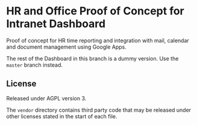 # HR and Office Proof of Concept for Intranet Dashboard

Proof of concept for HR time reporting and integration with mail, calendar and document management using Google Apps.

The rest of the Dashboard in this branch is a dummy version. Use the `master` branch instead.

## License
Released under AGPL version 3.

The `vendor` directory contains third party code that may be released under other licenses stated in the start of each file.
